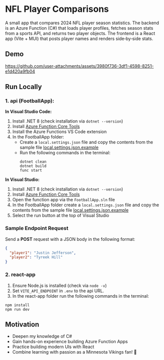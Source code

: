 # NFL Player Comparisons
A small app that compares 2024 NFL player season statistics. The backend is an Azure Function (C#) that loads player profiles, fetches season stats from a sports API, and returns two player objects. The frontend is a React app (Vite + MUI) that posts player names and renders side‑by‑side stats.

## Demo
https://github.com/user-attachments/assets/3980f736-3df1-4598-8251-e1d420a9fb04

## Run Locally
### 1. api (FootballApp):
**In Visual Studio Code:**
1. Install .NET 8 (check installation via `dotnet --version`)
2. Install [Azure Function Core Tools](https://learn.microsoft.com/en-us/azure/azure-functions/functions-run-local?tabs=macos%2Cisolated-process%2Cnode-v4%2Cpython-v2%2Chttp-trigger%2Ccontainer-apps&pivots=programming-language-csharp)
3. Install the Azure Functions VS Code extension
4. In the FootballApp folder:
    - Create a `local.settings.json` file and copy the contents from the sample file [local.settings.json.example](https://github.com/stoughty111/nfl-player-comparisons-app/blob/main/api/FootballApp/local.settings.json.example)
    - Run the following commands in the terminal:
        ```{}
        dotnet clean
        dotnet build
        func start
        ```
**In Visual Studio:**
1. Install .NET 8 (check installation via `dotnet --version`)
2. Install [Azure Function Core Tools](https://learn.microsoft.com/en-us/azure/azure-functions/functions-run-local?tabs=macos%2Cisolated-process%2Cnode-v4%2Cpython-v2%2Chttp-trigger%2Ccontainer-apps&pivots=programming-language-csharp)
3. Open the function app via the `FootballApp.sln` file
4. In the FootballApp folder create a `local.settings.json` file and copy the contents from the sample file [local.settings.json.example](https://github.com/stoughty111/nfl-player-comparisons-app/blob/main/api/FootballApp/local.settings.json.example)
5. Select the run button at the top of Visual Studio

### Sample Endpoint Request
Send a **POST** request with a JSON body in the following format:
```json
{
  "player1": "Justin Jefferson",
  "player2": "Tyreek Hill"
}
```

### 2. react-app
1. Ensure Node.js is installed (check via `node -v`)
2. Set `VITE_API_ENDPOINT` in `.env` to the api URL.
3. In the react-app folder run the following commands in the terminal:
  ```{}
  npm install
  npm run dev
  ```

## Motivation
- Deepen my knowledge of C#
- Gain hands-on experience building Azure Function Apps
- Practice building modern UIs with React
- Combine learning with passion as a Minnesota Vikings fan! 🏈
